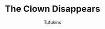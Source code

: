 ---
media: "images/rounds/round_3/clowns_body_disappears.png"
media_type: image
title: The Clown Disappears
author: [Tufukins]
desc: The Clown's dead body mysteriously disappears west of the <i>NSS Intrepid</i>.
---